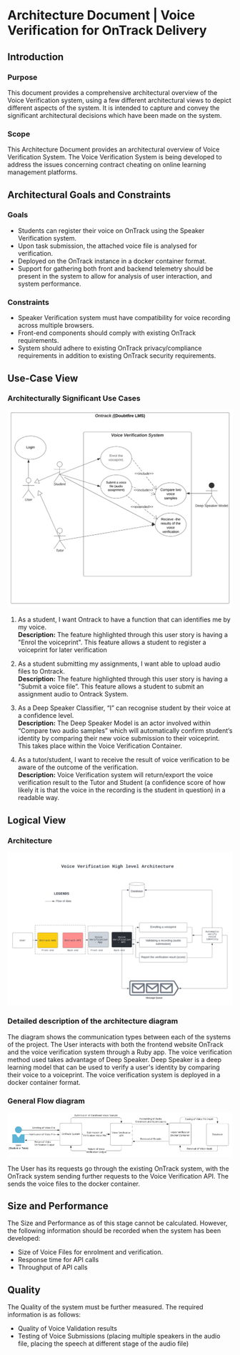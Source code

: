 # Architecture Document | Voice Verification for OnTrack Delivery

## Introduction

### Purpose

This document provides a comprehensive architectural overview of the Voice Verification system,
using a few different architectural views to depict different aspects of the system. It is intended
to capture and convey the significant architectural decisions which have been made on the system.

### Scope

This Architecture Document provides an architectural overview of Voice Verification System. The
Voice Verification System is being developed to address the issues concerning contract cheating on
online learning management platforms.

## Architectural Goals and Constraints

### Goals

- Students can register their voice on OnTrack using the Speaker Verification system.
- Upon task submission, the attached voice file is analysed for verification.
- Deployed on the OnTrack instance in a docker container format.
- Support for gathering both front and backend telemetry should be present in the system to allow
  for analysis of user interaction, and system performance.

### Constraints

- Speaker Verification system must have compatibility for voice recording across multiple browsers.
- Front-end components should comply with existing OnTrack requirements.
- System should adhere to existing OnTrack privacy/compliance requirements in addition to existing
  OnTrack security requirements.

## Use-Case View

### Architecturally Significant Use Cases

![Figure 1: Architecturally Significant Use Cases](Research%20&%20Findings/images/Use%20Cases.png)

1. As a student, I want Ontrack to have a function that can identifies me by my voice. <br> **Description:** The feature highlighted through this user story is having a "Enrol the voiceprint". This feature allows a student to register a voiceprint for later verification

2. As a student submitting my assignments, I want able to upload audio files to Ontrack.<br> **Description:** The feature highlighted through this user story is having a "Submit a voice file”. This feature allows a student to submit an assignment audio to Ontrack System.
3. As a Deep Speaker Classifier, “I” can recognise student by their voice at a confidence level.<br> **Description:** The Deep Speaker Model is an actor involved within “Compare two audio samples” which will automatically confirm student’s identity by comparing their new voice submission to their voiceprint. This takes place within the Voice Verification Container.

4. As a tutor/student, I want to receive the result of voice verification to be aware of the outcome of the verification.<br> **Description:** Voice Verification system will return/export the voice verification result to the Tutor and Student (a confidence score of how likely it is that the voice in the recording is the student in question) in a readable way.

## Logical View

### Architecture

![Figure 2: High Level Architecture](Research%20&%20Findings/images/Architecture%20Diagram.png)

### Detailed description of the architecture diagram

The diagram shows the communication types between each of the systems of the project. The User
interacts with both the frontend website OnTrack and the voice verification system through a Ruby
app. The voice verification method used takes advantage of Deep Speaker. Deep Speaker is a deep
learning model that can be used to verify a user's identity by comparing their voice to a
voiceprint. The voice verification system is deployed in a docker container format.

### General Flow diagram

![Figure 3: General Flow Diagram](Research%20&%20Findings/images/Flow%20Diagram.png)

The User has its requests go through the existing OnTrack system, with the OnTrack system sending
further requests to the Voice Verification API. The sends the voice files to the docker container.

## Size and Performance

The Size and Performance as of this stage cannot be calculated. However, the following information
should be recorded when the system has been developed:

- Size of Voice Files for enrolment and verification.
- Response time for API calls
- Throughput of API calls

## Quality

The Quality of the system must be further measured. The required information is as follows:

- Quality of Voice Validation results
- Testing of Voice Submissions (placing multiple speakers in the audio file, placing the speech at
  different stage of the audio file)
